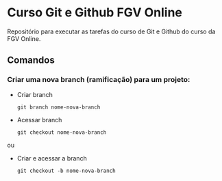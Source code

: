 # Curso Git e Github FGV Online

Repositório para executar as tarefas do curso de Git e Github do curso da FGV Online.

## Comandos

### Criar uma nova branch (ramificação) para um projeto:

- Criar branch

  ```shell
  git branch nome-nova-branch
  ```

- Acessar branch

  ```shell
  git checkout nome-nova-branch
  ```

ou

- Criar e acessar a branch

  ```shell
  git checkout -b nome-nova-branch
  ```
